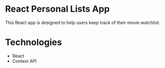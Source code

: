 # React Personal Lists App

This React app is designed to help users keep track of their movie watchlist.

# Technologies

- React
- Context API
